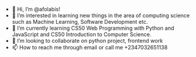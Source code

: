 - 👋 Hi, I’m @afolabis!
- 👀 I’m interested in learning new things in the area of computing science such as Machine Learning, Software Development etc.
- 🌱 I’m currently learning CS50 Web Programming with Python and JavaScript and CS50 Introduction to Computer Science.
- 💞️ I’m looking to collaborate on python project, frontend work
- 📫 How to reach me through email or call me +2347032651138

<!---
afolabis/afolabis is a ✨ special ✨ repository because its `README.md` (this file) appears on your GitHub profile.
You can click the Preview link to take a look at your changes.
--->
